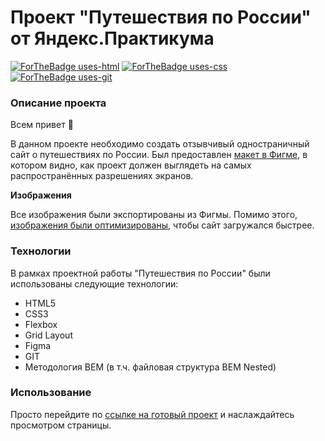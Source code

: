 # Проект "Путешествия по России" от Яндекс.Практикума
[![ForTheBadge uses-html](http://ForTheBadge.com/images/badges/uses-html.svg)](http://ForTheBadge.com)
[![ForTheBadge uses-css](http://ForTheBadge.com/images/badges/uses-css.svg)](http://ForTheBadge.com)
[![ForTheBadge uses-git](http://ForTheBadge.com/images/badges/uses-git.svg)](https://GitHub.com/)

### Описание проекта
Всем привет :wave:

В данном проекте необходимо создать отзывчивый одностраничный сайт о путешествиях по России.
Был предоставлен [макет в Фигме](https://www.figma.com/file/5S2WSbEFL6awjVWJ0NWL8Q/Sprint-3_-Russia-_-desktop-mobile?node-id=28503%3A0),
в котором видно, как проект должен выглядеть на самых распространённых разрешениях экранов.

**Изображения**

Все изображения были экспортированы из Фигмы.
Помимо этого, [изображения были оптимизированы](https://tinypng.com/), чтобы сайт загружался быстрее.

### Технологии
В рамках проектной работы "Путешествия по России" были использованы следующие технологии:
* HTML5
* CSS3
* Flexbox
* Grid Layout
* Figma
* GIT
* Методология BEM (в т.ч. файловая структура BEM Nested)

### Использование
Просто перейдите по [ссылке на готовый проект](https://dronoti.github.io/russian-travel/index.html) и наслаждайтесь просмотром страницы.
